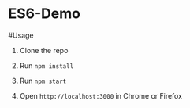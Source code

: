 # ES6-Demo

#Usage
1. Clone the repo
  
2. Run `npm install`
  
3. Run `npm start`
  
4. Open `http://localhost:3000` in Chrome or Firefox
